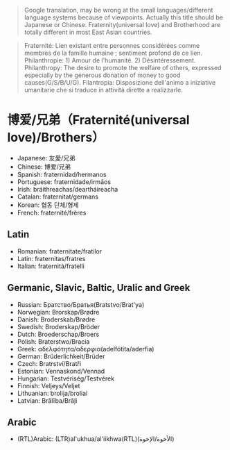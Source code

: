 > Google translation, may be wrong at the small languages/different language systems because of viewpoints.
> Actually this title should be Japanese or Chinese.  Fraternity(universal love) and Brotherhood are totally different in most East Asian countries.

> Fraternité: Lien existant entre personnes considérées comme membres de la famille humaine ; sentiment profond de ce lien.
> Philanthropie: 1)  Amour de l'humanité.  2)  Désintéressement.
> Philanthropy: The desire to promote the welfare of others, expressed especially by the generous donation of money to good causes(G/S/B/U/G).
> Filantropia: Disposizione dell'animo a iniziative umanitarie che si traduce in attività dirette a realizzarle.

# 博爱/兄弟（Fraternité(universal love)/Brothers）

- Japanese: 友愛/兄弟
- Chinese: 博爱/兄弟
- Spanish: fraternidad/hermanos
- Portuguese: fraternidade/irmãos
- Irish: bráithreachas/deartháireacha
- Catalan: fraternitat/germans
- Korean: 협동 단체/형제
- French: fraternité/frères

## Latin

- Romanian: fraternitate/fratilor
- Latin: fraternitas/fratres
- Italian: fraternità/fratelli

## Germanic, Slavic, Baltic, Uralic and Greek

- Russian: Братство/Братья(Bratstvo/Brat'ya)
- Norwegian: Brorskap/Brødre
- Danish: Broderskab/Brødre
- Swedish: Broderskap/Bröder
- Dutch: Broederschap/Broers
- Polish: Braterstwo/Bracia
- Greek: αδελφότητα/αδερφια(adelfótita/aderfia)
- German: Brüderlichkeit/Brüder
- Czech:  Bratrství/Bratři
- Estonian: Vennaskond/Vennad
- Hungarian: Testvériség/Testvérek
- Finnish: Veljeys/Veljet
- Lithuanian: brolija/broliai
- Latvian: Brālība/Brāļi

## Arabic

- (RTL)Arabic: (LTR)al'ukhua/al'iikhwa(RTL)(الأخوة/الإخوة)

